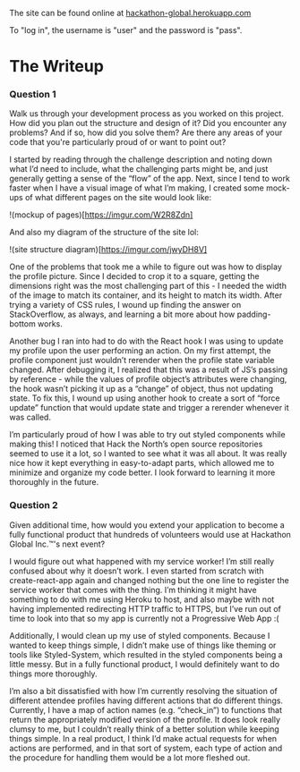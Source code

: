 The site can be found online at [hackathon-global.herokuapp.com](hackathon-global.herokuapp.com)

To "log in", the username is "user" and the password is "pass".

# The Writeup

### Question 1
Walk us through your development process as you worked on this project. How did you plan out the structure and design of it? Did you encounter any problems? And if so, how did you solve them? Are there any areas of your code that you're particularly proud of or want to point out?

I started by reading through the challenge description and noting down what I’d need to include, what the challenging parts might be, and just generally getting a sense of the “flow” of the app. Next, since I tend to work faster when I have a visual image of what I’m making, I created some mock-ups of what different pages on the site would look like:

!(mockup of pages)[https://imgur.com/W2R8Zdn]

And also my diagram of the structure of the site lol:

!(site structure diagram)[https://imgur.com/jwyDH8V]

One of the problems that took me a while to figure out was how to display the profile picture. Since I decided to crop it to a square, getting the dimensions right was the most challenging part of this - I needed the width of the image to match its container, and its height to match its width. After trying a variety of CSS rules, I wound up finding the answer on StackOverflow, as always, and learning a bit more about how padding-bottom works.

Another bug I ran into had to do with the React hook I was using to update my profile upon the user performing an action. On my first attempt, the profile component just wouldn’t rerender when the profile state variable changed. After debugging it, I realized that this was a result of JS’s passing by reference - while the values of profile object’s attributes were changing, the hook wasn’t picking it up as a “change” of object, thus not updating state. To fix this, I wound up using another hook to create a sort of “force update” function that would update state and trigger a rerender whenever it was called. 

I’m particularly proud of how I was able to try out styled components while making this! I noticed that Hack the North’s open source repositories seemed to use it a lot, so I wanted to see what it was all about. It was really nice how it kept everything in easy-to-adapt parts, which allowed me to minimize and organize my code better. I look forward to learning it more thoroughly in the future.

### Question 2
Given additional time, how would you extend your application to become a fully functional product that hundreds of volunteers would use at Hackathon Global Inc.™'s next event?

I would figure out what happened with my service worker! I’m still really confused about why it doesn’t work. I even started from scratch with create-react-app again and changed nothing but the one line to register the service worker that comes with the thing. I’m thinking it might have something to do with me using Heroku to host, and also maybe with not having implemented redirecting HTTP traffic to HTTPS, but I’ve run out of time to look into that so my app is currently not a Progressive Web App :(

Additionally, I would clean up my use of styled components. Because I wanted to keep things simple, I didn’t make use of things like theming or tools like Styled-System, which resulted in the styled components being a little messy. But in a fully functional product, I would definitely want to do things more thoroughly. 

I’m also a bit dissatisfied with how I’m currently resolving the situation of different attendee profiles having different actions that do different things. Currently, I have a map of action names (e.g. “check_in”) to functions that return the appropriately modified version of the profile. It does look really clumsy to me, but I couldn’t really think of a better solution while keeping things simple. In a real product, I think I’d make actual requests for when actions are performed, and in that sort of system, each type of action and the procedure for handling them would be a lot more fleshed out.
